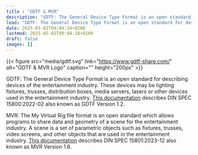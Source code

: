 ```yaml
---
title : "GDTF & MVR"
description: "GDTF: The General Device Type Format is an open standard for describing devices of the entertainment industry. This documentation describes DIN SPEC 15800:2022 also known as GDTF Version 1.2"
lead: "GDTF: The General Device Type Format is an open standard for describing devices of the entertainment industry. This documentation describes DIN SPEC 15800:2022 also known as GDTF Version 1.2"
date: 2025-05-02T09:04:34+0200
lastmod: 2025-05-02T09:04:28+0200
draft: false
images: []
---
```


{{< figure src="media/gdtf.svg" link="https://www.gdtf-share.com/" alt="GDTF & MVR Logo" caption="" height="200px" >}}

GDTF: The General Device Type Format is an open standard for describing devices of the entertainment industry. These devices may be lighting fixtures, trusses, distribution boxes, media servers, lasers or other devices used in the entertainment industry. [This documentation](gdtf_1_2) describes DIN SPEC 15800:2022-02 also known as GDTF Version 1.2.

MVR: The My Virtual Rig file format is an open standard which allows programs to share data and geometry of a scene for the entertainment industry. A scene is a set of parametric objects such as fixtures, trusses, video screens, and other objects that are used in the entertainment industry. [This documentation](mvr_1_6) describes DIN SPEC 15801:2023-12 also known as MVR Version 1.6.

